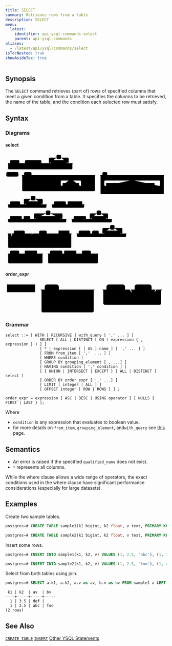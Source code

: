 ```yaml
---
title: SELECT
summary: Retrieves rows from a table
description: SELECT
menu:
  latest:
    identifier: api-ysql-commands-select
    parent: api-ysql-commands
aliases:
  - /latest/api/ysql/commands/select
isTocNested: true
showAsideToc: true
---
```


## Synopsis
The `SELECT` command retrieves (part of) rows of specified columns that meet a given condition from a table. It specifies the columns to be retrieved, the name of the table, and the condition each selected row must satisfy.

## Syntax

### Diagrams

#### select
<svg class="rrdiagram" version="1.1" xmlns:xlink="http://www.w3.org/1999/xlink" xmlns="http://www.w3.org/2000/svg" width="864" height="595" viewbox="0 0 864 595"><path class="connector" d="M0 50h25m50 0h30m88 0h20m-123 0q5 0 5 5v8q0 5 5 5h98q5 0 5-5v-8q0-5 5-5m5 0h30m-5 0q-5 0-5-5v-19q0-5 5-5h36m24 0h36q5 0 5 5v19q0 5-5 5m-5 0h40m-359 0q5 0 5 5v23q0 5 5 5h334q5 0 5-5v-23q0-5 5-5m5 0h5m-374 64h5m65 0h30m40 0h350m-400 53q0 5 5 5h5m74 0h30m38 0h10m25 0h30m-5 0q-5 0-5-5v-19q0-5 5-5h37m24 0h37q5 0 5 5v19q0 5-5 5m-5 0h30m25 0h20m-281 0q5 0 5 5v8q0 5 5 5h256q5 0 5-5v-8q0-5 5-5m5 0h5q5 0 5-5m-395-53q5 0 5 5v76q0 5 5 5h380q5 0 5-5v-76q0-5 5-5m5 0h30m26 0h313m-349 53q0 5 5 5h25m-5 0q-5 0-5-5v-19q0-5 5-5h132m24 0h133q5 0 5 5v19q0 5-5 5m-196 0h50m36 0h20m-71 0q5 0 5 5v8q0 5 5 5h46q5 0 5-5v-8q0-5 5-5m5 0h10m55 0h20m-176 0q5 0 5 5v23q0 5 5 5h151q5 0 5-5v-23q0-5 5-5m5 0h25q5 0 5-5m-344-53q5 0 5 5v91q0 5 5 5h329q5 0 5-5v-91q0-5 5-5m5 0h5m-864 156h25m54 0h30m-5 0q-5 0-5-5v-19q0-5 5-5h33m24 0h34q5 0 5 5v19q0 5-5 5m-5 0h40m-220 0q5 0 5 5v8q0 5 5 5h195q5 0 5-5v-8q0-5 5-5m5 0h30m64 0h10m78 0h20m-187 0q5 0 5 5v8q0 5 5 5h162q5 0 5-5v-8q0-5 5-5m5 0h5m-437 78h25m63 0h10m35 0h30m-5 0q-5 0-5-5v-19q0-5 5-5h59m24 0h60q5 0 5 5v19q0 5-5 5m-5 0h40m-326 0q5 0 5 5v8q0 5 5 5h301q5 0 5-5v-8q0-5 5-5m5 0h30m66 0h30m-5 0q-5 0-5-5v-19q0-5 5-5h32m24 0h32q5 0 5 5v19q0 5-5 5m-5 0h40m-229 0q5 0 5 5v8q0 5 5 5h204q5 0 5-5v-8q0-5 5-5m5 0h5m-585 78h45m59 0h47m-116 24q0 5 5 5h5m86 0h5q5 0 5-5m-111-24q5 0 5 5v48q0 5 5 5h5m66 0h25q5 0 5-5v-48q0-5 5-5m5 0h30m40 0h54m-104 24q0 5 5 5h5m74 0h5q5 0 5-5m-99-24q5 0 5 5v32q0 5 5 5h84q5 0 5-5v-32q0-5 5-5m5 0h10m58 0h20m-353 0q5 0 5 5v66q0 5 5 5h328q5 0 5-5v-66q0-5 5-5m5 0h30m62 0h10m35 0h30m-5 0q-5 0-5-5v-19q0-5 5-5h36m24 0h37q5 0 5 5v19q0 5-5 5m-5 0h40m-279 0q5 0 5 5v8q0 5 5 5h254q5 0 5-5v-8q0-5 5-5m5 0h5m-662 107h25m49 0h30m65 0h20m-95 24q0 5 5 5h5m40 0h30q5 0 5-5m-90-24q5 0 5 5v32q0 5 5 5h75q5 0 5-5v-32q0-5 5-5m5 0h20m-199 0q5 0 5 5v42q0 5 5 5h174q5 0 5-5v-42q0-5 5-5m5 0h30m66 0h10m65 0h30m48 0h28m-86 24q0 5 5 5h5m56 0h5q5 0 5-5m-81-24q5 0 5 5v32q0 5 5 5h66q5 0 5-5v-32q0-5 5-5m5 0h20m-282 0q5 0 5 5v42q0 5 5 5h257q5 0 5-5v-42q0-5 5-5m5 0h5"/><rect class="literal" x="25" y="34" width="50" height="24" rx="7"/><text class="text" x="35" y="50">WITH</text><rect class="literal" x="105" y="34" width="88" height="24" rx="7"/><text class="text" x="115" y="50">RECURSIVE</text><rect class="literal" x="274" y="5" width="24" height="24" rx="7"/><text class="text" x="284" y="21">,</text><a xlink:href="../grammar_diagrams#with-query"><rect class="rule" x="243" y="34" width="86" height="24"/><text class="text" x="253" y="50">with_query</text></a><rect class="literal" x="5" y="98" width="65" height="24" rx="7"/><text class="text" x="15" y="114">SELECT</text><rect class="literal" x="100" y="98" width="40" height="24" rx="7"/><text class="text" x="110" y="114">ALL</text><rect class="literal" x="100" y="156" width="74" height="24" rx="7"/><text class="text" x="110" y="172">DISTINCT</text><rect class="literal" x="204" y="156" width="38" height="24" rx="7"/><text class="text" x="214" y="172">ON</text><rect class="literal" x="252" y="156" width="25" height="24" rx="7"/><text class="text" x="262" y="172">(</text><rect class="literal" x="339" y="127" width="24" height="24" rx="7"/><text class="text" x="349" y="143">,</text><a xlink:href="../grammar_diagrams#expression"><rect class="rule" x="307" y="156" width="88" height="24"/><text class="text" x="317" y="172">expression</text></a><rect class="literal" x="425" y="156" width="25" height="24" rx="7"/><text class="text" x="435" y="172">)</text><rect class="literal" x="520" y="98" width="26" height="24" rx="7"/><text class="text" x="530" y="114">*</text><rect class="literal" x="667" y="127" width="24" height="24" rx="7"/><text class="text" x="677" y="143">,</text><a xlink:href="../grammar_diagrams#expression"><rect class="rule" x="540" y="156" width="88" height="24"/><text class="text" x="550" y="172">expression</text></a><rect class="literal" x="678" y="156" width="36" height="24" rx="7"/><text class="text" x="688" y="172">AS</text><a xlink:href="../grammar_diagrams#name"><rect class="rule" x="744" y="156" width="55" height="24"/><text class="text" x="754" y="172">name</text></a><rect class="literal" x="25" y="254" width="54" height="24" rx="7"/><text class="text" x="35" y="270">FROM</text><rect class="literal" x="137" y="225" width="24" height="24" rx="7"/><text class="text" x="147" y="241">,</text><a xlink:href="../grammar_diagrams#from-item"><rect class="rule" x="109" y="254" width="81" height="24"/><text class="text" x="119" y="270">from_item</text></a><rect class="literal" x="260" y="254" width="64" height="24" rx="7"/><text class="text" x="270" y="270">WHERE</text><a xlink:href="../grammar_diagrams#condition"><rect class="rule" x="334" y="254" width="78" height="24"/><text class="text" x="344" y="270">condition</text></a><rect class="literal" x="25" y="332" width="63" height="24" rx="7"/><text class="text" x="35" y="348">GROUP</text><rect class="literal" x="98" y="332" width="35" height="24" rx="7"/><text class="text" x="108" y="348">BY</text><rect class="literal" x="217" y="303" width="24" height="24" rx="7"/><text class="text" x="227" y="319">,</text><a xlink:href="../grammar_diagrams#grouping-element"><rect class="rule" x="163" y="332" width="133" height="24"/><text class="text" x="173" y="348">grouping_element</text></a><rect class="literal" x="366" y="332" width="66" height="24" rx="7"/><text class="text" x="376" y="348">HAVING</text><rect class="literal" x="489" y="303" width="24" height="24" rx="7"/><text class="text" x="499" y="319">,</text><a xlink:href="../grammar_diagrams#condition"><rect class="rule" x="462" y="332" width="78" height="24"/><text class="text" x="472" y="348">condition</text></a><rect class="literal" x="45" y="410" width="59" height="24" rx="7"/><text class="text" x="55" y="426">UNION</text><rect class="literal" x="45" y="439" width="86" height="24" rx="7"/><text class="text" x="55" y="455">INTERSECT</text><rect class="literal" x="45" y="468" width="66" height="24" rx="7"/><text class="text" x="55" y="484">EXCEPT</text><rect class="literal" x="181" y="410" width="40" height="24" rx="7"/><text class="text" x="191" y="426">ALL</text><rect class="literal" x="181" y="439" width="74" height="24" rx="7"/><text class="text" x="191" y="455">DISTINCT</text><a xlink:href="../grammar_diagrams#select"><rect class="rule" x="285" y="410" width="58" height="24"/><text class="text" x="295" y="426">select</text></a><rect class="literal" x="393" y="410" width="62" height="24" rx="7"/><text class="text" x="403" y="426">ORDER</text><rect class="literal" x="465" y="410" width="35" height="24" rx="7"/><text class="text" x="475" y="426">BY</text><rect class="literal" x="561" y="381" width="24" height="24" rx="7"/><text class="text" x="571" y="397">,</text><a xlink:href="../grammar_diagrams#order-expr"><rect class="rule" x="530" y="410" width="87" height="24"/><text class="text" x="540" y="426">order_expr</text></a><rect class="literal" x="25" y="517" width="49" height="24" rx="7"/><text class="text" x="35" y="533">LIMIT</text><a xlink:href="../grammar_diagrams#integer"><rect class="rule" x="104" y="517" width="65" height="24"/><text class="text" x="114" y="533">integer</text></a><rect class="literal" x="104" y="546" width="40" height="24" rx="7"/><text class="text" x="114" y="562">ALL</text><rect class="literal" x="239" y="517" width="66" height="24" rx="7"/><text class="text" x="249" y="533">OFFSET</text><a xlink:href="../grammar_diagrams#integer"><rect class="rule" x="315" y="517" width="65" height="24"/><text class="text" x="325" y="533">integer</text></a><rect class="literal" x="410" y="517" width="48" height="24" rx="7"/><text class="text" x="420" y="533">ROW</text><rect class="literal" x="410" y="546" width="56" height="24" rx="7"/><text class="text" x="420" y="562">ROWS</text></svg>

#### order_expr
<svg class="rrdiagram" version="1.1" xmlns:xlink="http://www.w3.org/1999/xlink" xmlns="http://www.w3.org/2000/svg" width="502" height="97" viewbox="0 0 502 97"><path class="connector" d="M0 21h5m88 0h30m44 0h119m-173 24q0 5 5 5h5m53 0h95q5 0 5-5m-163 29q0 5 5 5h5m58 0h10m75 0h5q5 0 5-5m-168-53q5 0 5 5v61q0 5 5 5h153q5 0 5-5v-61q0-5 5-5m5 0h30m58 0h30m53 0h20m-88 0q5 0 5 5v19q0 5 5 5h5m49 0h9q5 0 5-5v-19q0-5 5-5m5 0h20m-196 0q5 0 5 5v37q0 5 5 5h171q5 0 5-5v-37q0-5 5-5m5 0h5"/><a xlink:href="../grammar_diagrams#expression"><rect class="rule" x="5" y="5" width="88" height="24"/><text class="text" x="15" y="21">expression</text></a><rect class="literal" x="123" y="5" width="44" height="24" rx="7"/><text class="text" x="133" y="21">ASC</text><rect class="literal" x="123" y="34" width="53" height="24" rx="7"/><text class="text" x="133" y="50">DESC</text><rect class="literal" x="123" y="63" width="58" height="24" rx="7"/><text class="text" x="133" y="79">USING</text><a xlink:href="../grammar_diagrams#operator"><rect class="rule" x="191" y="63" width="75" height="24"/><text class="text" x="201" y="79">operator</text></a><rect class="literal" x="316" y="5" width="58" height="24" rx="7"/><text class="text" x="326" y="21">NULLS</text><rect class="literal" x="404" y="5" width="53" height="24" rx="7"/><text class="text" x="414" y="21">FIRST</text><rect class="literal" x="404" y="34" width="49" height="24" rx="7"/><text class="text" x="414" y="50">LAST</text></svg>

### Grammar

```
select ::= [ WITH [ RECURSIVE ] with_query [ ',' ... ] ]
               SELECT [ ALL | DISTINCT [ ON ( expression { , expression } ) ] ]
               [ * | expression [ [ AS ] name ] [ ',' ... ] ]
               [ FROM from_item [ ','  ... ] ]
               [ WHERE condition ]
               [ GROUP BY grouping_element [ , ...] ]
               [ HAVING condition [ ',' condition ] ]
               [ { UNION | INTERSECT | EXCEPT } [ ALL | DISTINCT ] select ]
               [ ORDER BY order_expr [ ',' ...] ]
               [ LIMIT [ integer | ALL ] ]
               [ OFFSET integer [ ROW | ROWS ] ] ;

order_expr = expression [ ASC | DESC | USING operator ] [ NULLS { FIRST | LAST } ];
```

Where

- `condition` is any expression that evaluates to boolean value.
- for more details on `from_item`, `grouping_element`, and`with_query` see [this](https://www.postgresql.org/docs/10/static/sql-select.html) page.

## Semantics
 - An error is raised if the specified `qualified_name` does not exist.
 - `*` represents all columns.

While the where clause allows a wide range of operators, the exact conditions used in the where clause have significant performance considerations (especially for large datasets).

## Examples

Create two sample tables.

```sql
postgres=# CREATE TABLE sample1(k1 bigint, k2 float, v text, PRIMARY KEY (k1, k2));
```


```sql
postgres=# CREATE TABLE sample2(k1 bigint, k2 float, v text, PRIMARY KEY (k1, k2));
```

Insert some rows.

```sql
postgres=# INSERT INTO sample1(k1, k2, v) VALUES (1, 2.5, 'abc'), (1, 3.5, 'def'), (1, 4.5, 'xyz');
```


```sql
postgres=# INSERT INTO sample2(k1, k2, v) VALUES (1, 2.5, 'foo'), (1, 4.5, 'bar');
```

Select from both tables using join.

```sql
postgres=# SELECT a.k1, a.k2, a.v as av, b.v as bv FROM sample1 a LEFT JOIN sample2 b ON (a.k1 = b.k1 and a.k2 = b.k2) WHERE a.k1 = 1 AND a.k2 IN (2.5, 3.5) ORDER BY a.k2 DESC;
```

```
 k1 | k2  | av  | bv
----+-----+-----+-----
  1 | 3.5 | def |
  1 | 2.5 | abc | foo
(2 rows)
```

## See Also

[`CREATE TABLE`](../ddl_create_table)
[`INSERT`](../dml_insert)
[Other YSQL Statements](..)
